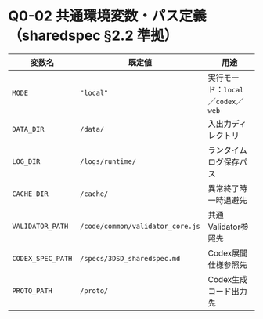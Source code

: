 # Q0-02 共通環境変数・パス定義（sharedspec §2.2 準拠）

| 変数名 | 既定値 | 用途 |
|--------|--------|------|
| `MODE` | `"local"` | 実行モード：`local`／`codex`／`web` |
| `DATA_DIR` | `/data/` | 入出力ディレクトリ |
| `LOG_DIR` | `/logs/runtime/` | ランタイムログ保存パス |
| `CACHE_DIR` | `/cache/` | 異常終了時一時退避先 |
| `VALIDATOR_PATH` | `/code/common/validator_core.js` | 共通Validator参照先 |
| `CODEX_SPEC_PATH` | `/specs/3DSD_sharedspec.md` | Codex展開仕様参照先 |
| `PROTO_PATH` | `/proto/` | Codex生成コード出力先 |
